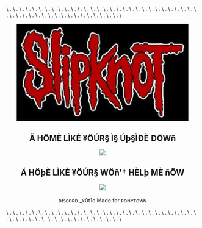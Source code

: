 \ . \ . \ . \ . \ . \ . \ . \ . \ . \ . \ . \ . \ . \ . \ . \ . \ . \ . \ . \ . \ . \ . \ . \ . \ . \ . \ . \ . \ . \ . \ . \ . \ . \ . \ . \ . \ . \ . \ . \ . \ . \ . \ . \ . \ . \ . \ . \
<p align="center">
  <img src="images(1).jpg" width="450" />
</p>

<h2 align="center">Ä HÖMÈ LÌKÈ ¥ÖÚR§ Ì§ Úþ§ÌÐÈ ÐÖWñ</h2>

<p align="center">
  <img src="tumblr_95546a947db08d7133fffce3edcea1c4_0bee3196_1280.gif" width="350" />
</p>

<h2 align="center">Ä HÖþÈ LÌKÈ ¥ÖÚR§ WÖñ'† HÈLþ MÈ ñÖW</h2>

<p align="center">
  <img src="7dcaeb4bb2fdbda3f16f00f24e0a09ca.gif" />
</p>

<p align="center">
  <span align="left">ᴅɪꜱᴄᴏʀᴅ _x0t1c</span> 
  <span align="right">Made for ᴘᴏɴʏᴛᴏᴡɴ</span>
</p>
\ . \ . \ . \ . \ . \ . \ . \ . \ . \ . \ . \ . \ . \ . \ . \ . \ . \ . \ . \ . \ . \ . \ . \ . \ . \ . \ . \ . \ . \ . \ . \ . \ . \ . \ . \ . \ . \ . \ . \ . \ . \ . \ . \ . \ . \ . \ . \
